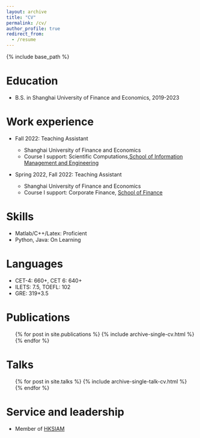 ```yaml
---
layout: archive
title: "CV"
permalink: /cv/
author_profile: true
redirect_from:
  - /resume
---
```


{% include base_path %}

Education
======
* B.S. in Shanghai University of Finance and Economics, 2019-2023


Work experience
======
* Fall 2022: Teaching Assistant
  * Shanghai University of Finance and Economics
  * Course I support: Scientific Computations,[School of Information Management and Engineering](https://sime.sufe.edu.cn/main.htm)
  
* Spring 2022, Fall 2022: Teaching Assistant
  * Shanghai University of Finance and Economics
  * Course I support:  Corporate Finance, [School of Finance](https://sof.sufe.edu.cn/)
  
Skills
======
* Matlab/C++/Latex: Proficient
* Python, Java: On Learning

Languages
======
* CET-4: 660+, CET 6: 640+
* ILETS: 7.5, TOEFL: 102
* GRE: 319+3.5
  
Publications
======
  <ul>{% for post in site.publications %}
    {% include archive-single-cv.html %}
  {% endfor %}</ul>
  
Talks
======
  <ul>{% for post in site.talks %}
    {% include archive-single-talk-cv.html %}
  {% endfor %}</ul>
  

Service and leadership
======
* Member of [HKSIAM](https://www.hksiam.org.hk/)
